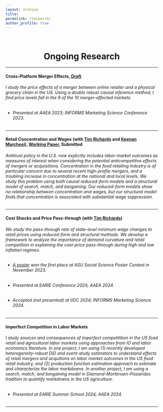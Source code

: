 ```yaml
---
layout: archive
title: 
permalink: /research/
author_profile: true
---
```

<br/> 

<!-- Google Tag Manager (noscript) -->
<noscript><iframe src="https://www.googletagmanager.com/ns.html?id=GTM-PNS829G"
height="0" width="0" style="display:none;visibility:hidden"></iframe></noscript>
<!-- End Google Tag Manager (noscript) -->

# <center> Ongoing Research </center>
- - -

#### Cross-Platform Merger Effects, [Draft](https://www.dropbox.com/scl/fi/uqzjcrk5b3hmvkxadktew/Cross_Platforms_Merger_Effects_UP.pdf?rlkey=4wcsohtefba49x4j1scqjnnio&dl=0)
###### I study the price effects of a merger between online retailer and a physical grocery chain in the US. Using a double robust causal inference method, I find price levels fall in the 8 of the 10 merger-affected markets. 
* ###### Presented at AAEA 2023; INFORMS Marketing Science Conference 2023.
  
- - -

#### Retail Concentration and Wages (with [Tim Richards](https://scholar.google.com/citations?user=XOAzQkEAAAAJ&hl=en) and [Keenan Marchesi](https://scholar.google.com/citations?user=l-VQifIAAAAJ&hl=en)), [Working Paper](https://papers.ssrn.com/sol3/papers.cfm?abstract_id=4815715), Submitted
###### Antitrust policy in the U.S. now explicitly includes labor-market outcomes as measures of interest when considering the potential anticompetitive effects of mergers or acquisitions. Concentration in the food retailing industry is of particular concern due to several recent high-profile mergers, and a troubling increase in concentration at the national and local levels. We study this problem using both causal reduced-form models and a structural model of search, match, and bargaining. Our reduced-form models show no relationship between concentration and wages, but our structural model finds that concentration is associated with substantial wage suppression.

- - -

#### Cost Shocks and Price Pass-through (with [Tim Richards](https://scholar.google.com/citations?user=XOAzQkEAAAAJ&hl=en))
###### We study the pass-through rate of state-level minimum wage changes to retail prices using reduced-form and structural methods. We develop a framework to analyze the importance of demand curvature and retail competition in explaining the cost-price pass-through during high and low inflation regimes.
* ###### [A poster](https://issr.asu.edu/Fall_2023_Winners) won the first place at ASU Social Science Poster Contest in November 2023.
* ###### Presented at EARIE Conference 2024; AAEA 2024.
* ###### Accepted (not presented) at IIOC 2024; INFORMS Marketing Science 2024.
  
- - -

#### Imperfect Competition in Labor Markets
###### I study sources and consequences of imperfect competitition in the US food retail and agricultural labor markets using approaches from IO and labor economics literature. In one project, I am using (1) recently developed heterogeneity-robust DiD and event-study estimators to understand effects of retail mergers and acquitions on labor market outcomes in the US food retail industry, and (2) production function estimation approach to estimate and characterize the labor markdowns. In another project, I am using a search, match, and bargaining model in Diamond-Mortensen-Pissarides tradition to quantify markdowns in the US agriculture. 
* ###### Presented at EARIE Summer School 2024; AAEA 2024.
  
- - -


